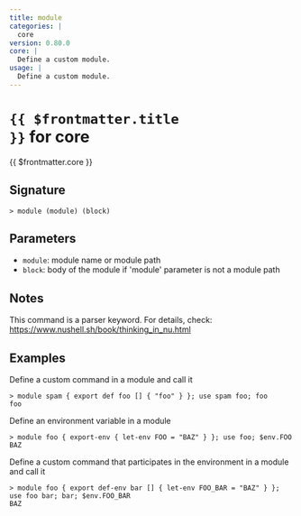 ```yaml
---
title: module
categories: |
  core
version: 0.80.0
core: |
  Define a custom module.
usage: |
  Define a custom module.
---
```


# <code>{{ $frontmatter.title }}</code> for core

<div class='command-title'>{{ $frontmatter.core }}</div>

## Signature

```> module (module) (block)```

## Parameters

 -  `module`: module name or module path
 -  `block`: body of the module if 'module' parameter is not a module path

## Notes
This command is a parser keyword. For details, check:
  https://www.nushell.sh/book/thinking_in_nu.html
## Examples

Define a custom command in a module and call it
```shell
> module spam { export def foo [] { "foo" } }; use spam foo; foo
foo
```

Define an environment variable in a module
```shell
> module foo { export-env { let-env FOO = "BAZ" } }; use foo; $env.FOO
BAZ
```

Define a custom command that participates in the environment in a module and call it
```shell
> module foo { export def-env bar [] { let-env FOO_BAR = "BAZ" } }; use foo bar; bar; $env.FOO_BAR
BAZ
```
